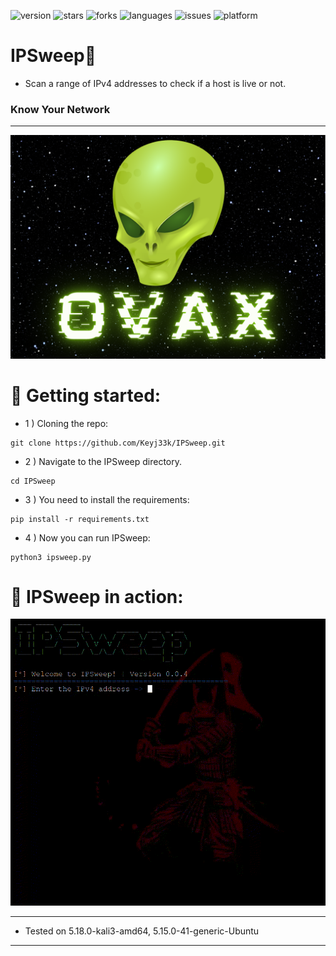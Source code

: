 ![version](https://img.shields.io/badge/Version-0.0.4-informational?style=flat&logo=&logoColor=white&color=red) ![stars](https://img.shields.io/github/stars/Keyj33k/IPSweep?style=social) ![forks](https://img.shields.io/github/forks/Keyj33k/IPSweep?label=Forks&logo=&logoColor=white&color=blue) ![languages](https://img.shields.io/github/languages/count/Keyj33k/IPSweep?style=social&logo=&logoColor=white&color=blue) ![issues](https://img.shields.io/github/last-commit/Keyj33k/IPSweep?style=flat&logo=&logoColor=white&color=blue) ![platform](https://img.shields.io/badge/Platform-Linux-informational?style=flat&logo=&logoColor=white&color=green) 

# IPSweep:snake: 

- Scan a range of IPv4 addresses to check if a host is live or not.

### Know Your Network

---

![banner](https://github.com/Keyj33k/IPSweep/blob/main/img/ovax.png?raw=true)

# :rocket: Getting started:

- 1 ) Cloning the repo:
```
git clone https://github.com/Keyj33k/IPSweep.git
```

- 2 ) Navigate to the IPSweep directory.
```
cd IPSweep
```

- 3 ) You need to install the requirements:
```
pip install -r requirements.txt
```

- 4 ) Now you can run IPSweep:
```
python3 ipsweep.py 
```

# :movie_camera: IPSweep in action:
<img src="https://github.com/Keyj33k/IPSweep/blob/main/img/ipsdemo.gif?raw=true"/>

---
  
- Tested on 5.18.0-kali3-amd64, 5.15.0-41-generic-Ubuntu
  
---


